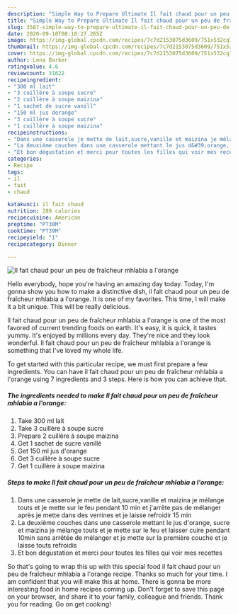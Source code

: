 ```yaml
---
description: "Simple Way to Prepare Ultimate Il fait chaud pour un peu de fraîcheur mhlabia a l&amp;#39;orange"
title: "Simple Way to Prepare Ultimate Il fait chaud pour un peu de fraîcheur mhlabia a l&amp;#39;orange"
slug: 3587-simple-way-to-prepare-ultimate-il-fait-chaud-pour-un-peu-de-fraicheur-mhlabia-a-l-and-39-orange
date: 2020-09-10T08:10:27.265Z
image: https://img-global.cpcdn.com/recipes/7c7d2153075d3609/751x532cq70/il-fait-chaud-pour-un-peu-de-fraicheur-mhlabia-a-lorange-photo-principale-de-la-recette.jpg
thumbnail: https://img-global.cpcdn.com/recipes/7c7d2153075d3609/751x532cq70/il-fait-chaud-pour-un-peu-de-fraicheur-mhlabia-a-lorange-photo-principale-de-la-recette.jpg
cover: https://img-global.cpcdn.com/recipes/7c7d2153075d3609/751x532cq70/il-fait-chaud-pour-un-peu-de-fraicheur-mhlabia-a-lorange-photo-principale-de-la-recette.jpg
author: Lena Barker
ratingvalue: 4.6
reviewcount: 31622
recipeingredient:
- "300 ml lait"
- "3 cuillère à soupe sucre"
- "2 cuillère à soupe maizina"
- "1 sachet de sucre vanill"
- "150 ml jus dorange"
- "3 cuillère à soupe sucre"
- "1 cuillère à soupe maizina"
recipeinstructions:
- "Dans une casserole je mette de lait,sucre,vanille et maizina je mélange touts et je mette sur le feu pendant 10 min et j&#39;arrête pas de mélanger après je mette dans des verrines et je laisse refroidir 15 min"
- "La deuxième couches dans une casserole mettant le jus d&#39;orange, sucre et maizina je mélange touts et je mette sur le feu et laisser cuire pendant 10min sans arrêtée de mélanger et je mette sur la première couche et je laisse touts refroidis"
- "Et bon dégustation et merci pour toutes les filles qui voir mes recettes"
categories:
- Recipe
tags:
- il
- fait
- chaud

katakunci: il fait chaud 
nutrition: 289 calories
recipecuisine: American
preptime: "PT30M"
cooktime: "PT39M"
recipeyield: "1"
recipecategory: Dinner

---
```



![Il fait chaud pour un peu de fraîcheur mhlabia a l&#39;orange](https://img-global.cpcdn.com/recipes/7c7d2153075d3609/751x532cq70/il-fait-chaud-pour-un-peu-de-fraicheur-mhlabia-a-lorange-photo-principale-de-la-recette.jpg)

Hello everybody, hope you're having an amazing day today. Today, I'm gonna show you how to make a distinctive dish, il fait chaud pour un peu de fraîcheur mhlabia a l&#39;orange. It is one of my favorites. This time, I will make it a bit unique. This will be really delicious.



Il fait chaud pour un peu de fraîcheur mhlabia a l&#39;orange is one of the most favored of current trending foods on earth. It's easy, it is quick, it tastes yummy. It's enjoyed by millions every day. They're nice and they look wonderful. Il fait chaud pour un peu de fraîcheur mhlabia a l&#39;orange is something that I've loved my whole life.


To get started with this particular recipe, we must first prepare a few ingredients. You can have il fait chaud pour un peu de fraîcheur mhlabia a l&#39;orange using 7 ingredients and 3 steps. Here is how you can achieve that.

<!--inarticleads1-->

##### The ingredients needed to make Il fait chaud pour un peu de fraîcheur mhlabia a l&#39;orange:

1. Take 300 ml lait
1. Take 3 cuillère à soupe sucre
1. Prepare 2 cuillère à soupe maizina
1. Get 1 sachet de sucre vanillé
1. Get 150 ml jus d&#39;orange
1. Get 3 cuillère à soupe sucre
1. Get 1 cuillère à soupe maizina




<!--inarticleads2-->

##### Steps to make Il fait chaud pour un peu de fraîcheur mhlabia a l&#39;orange:

1. Dans une casserole je mette de lait,sucre,vanille et maizina je mélange touts et je mette sur le feu pendant 10 min et j&#39;arrête pas de mélanger après je mette dans des verrines et je laisse refroidir 15 min
1. La deuxième couches dans une casserole mettant le jus d&#39;orange, sucre et maizina je mélange touts et je mette sur le feu et laisser cuire pendant 10min sans arrêtée de mélanger et je mette sur la première couche et je laisse touts refroidis
1. Et bon dégustation et merci pour toutes les filles qui voir mes recettes




So that's going to wrap this up with this special food il fait chaud pour un peu de fraîcheur mhlabia a l&#39;orange recipe. Thanks so much for your time. I am confident that you will make this at home. There is gonna be more interesting food in home recipes coming up. Don't forget to save this page on your browser, and share it to your family, colleague and friends. Thank you for reading. Go on get cooking!
